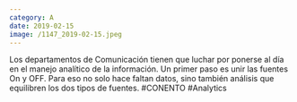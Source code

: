 ```yaml
--- 
category: A 
date: 2019-02-15 
image: /1147_2019-02-15.jpeg 
--- 
```


Los departamentos de Comunicación tienen que luchar por ponerse al día en el manejo analítico de la información. Un primer paso es unir las fuentes On y OFF. Para eso no solo hace faltan datos, sino también análisis que equilibren los dos tipos de fuentes. #CONENTO #Analytics
